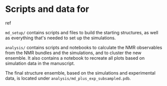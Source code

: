 # Scripts and data for
ref

```md_setup/``` contains scripts and files to build the starting structures, as well as everything that's needed to set up the simulations.

```analysis/``` contains scripts and notebooks to calculate the NMR observables from the NMR bundles and the simulations, and to cluster the new ensemble. It also contains a notebook to recreate all plots based on simulation data in the manuscript.

The final structure ensemble, based on the simulations and experimental data, is located under ```analysis/md_plus_exp_subsampled.pdb```.
